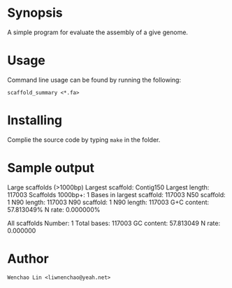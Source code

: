 # Synopsis
A simple program for evaluate the assembly of a give genome.

# Usage

Command line usage can be found by running the following:

`scaffold_summary <*.fa>`

# Installing
Complie the source code by typing `make` in the  folder.

# Sample output

>
Large scaffolds (>1000bp)
	Largest scaffold: Contig150
	Largest length: 117003
	Scaffolds 1000bp+: 1
	Bases in largest scaffold: 117003
	N50 scaffold: 1
	N90 length: 117003
	N90 scaffold: 1
	N90 length: 117003
	G+C content: 57.813049%
	N rate: 0.000000%

All scaffolds
	Number: 1
	Total bases: 117003
	GC content: 57.813049
	N rate: 0.000000


# Author
	Wenchao Lin <liwnenchao@yeah.net>